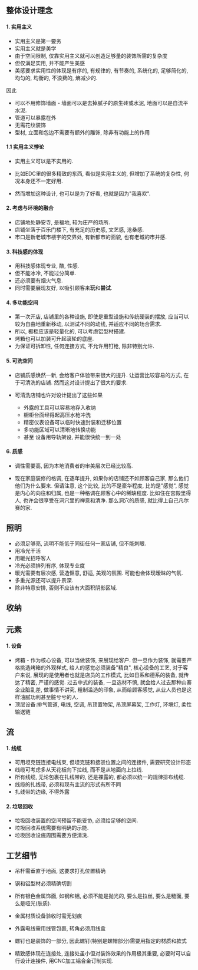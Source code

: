 ## 整体设计理念

#### 1. 实用主义

- 实用主义是第一要务
- 实用主义就是美学
- 由于空间限制, 仅靠实用主义就可以创造足够量的装饰所需的复杂度
- 但仅满足实用, 并不能产生美感
- 美感要求实用性的体现是有序的, 有规律的, 有节奏的, 系统化的, 足够简化的, 均匀的, 均衡的, 不浪费的, 熵减少的.

因此

- 可以不用修饰墙面 - 墙面可以是去掉腻子的原生砖或水泥, 地面可以是自流平水泥.
- 管道可以暴露在外
- 无需花纹装饰
- 型材, 立面和包边不需要有额外的雕饰, 除非有功能上的作用

#### 1.1 实用主义悖论

- 实用主义可以是不实用的.

- 比如EDC里的很多精致的东西, 看似是实用主义的, 但增加了系统的复杂性, 何况本身还不一定好用.

- 然而增加这种设计, 也可以是为了好看, 也就是因为"我喜欢".

#### 2. 考虑与环境的融合

- 店铺地处静安寺, 是福地, 较为庄严的场所.
- 店铺坐落于百乐门楼下, 有充足的历史感, 文艺感, 沧桑感.
- 市口是新老城市楼宇的交界处, 有新都市的面貌, 也有老城的市井感.

#### 3. 科技感的体现

- 用科技感体现专业, 酷, 性感.
- 但不能冰冷, 不能过分简单.
- 还必须要有烟火气息.
- 同时需要展现友好, 以吸引顾客来**玩**和**尝试**.

#### 4. 多功能空间

- 第一次开店, 店铺里的各种设施, 即使是重型设施和传统硬装的摆放, 应当可以较为自由地重新移动, 以测试不同的动线, 并适应不同的场合需求.
- 所以, 橱柜应该是轻量化的, 可以考虑铝型材搭建.
- 烤箱也可以加装可升起滚轮的底座.
- 为保证可拆卸性, 任何连接方式, 不允许用钉枪, 除非特别允许.

#### 5. 可洗空间

- 店铺质感焕然一新, 会给客户体验带来很大的提升. 让运营比较容易的方式, 在于可清洗的店铺. 然而这对设计提出了很大的要求.

- 可清洗店铺也许对设计提出了这些如果
  
  - 外露的工具可以容易地存入收纳
  - 橱柜台面经得起高压水枪冲洗
  - 精密仪表设备可以临时快速封装和迁移位置
  - 多功能区域可以清晰地转换功能
  - 甚至 设备用导轨架设, 并能很快统一到一处

#### 6. 质感

- 调性需要高, 因为本地消费者的审美层次已经比较高.

- 现在家庭装修的格调, 在逐年提升, 如果你的店铺还不如顾客自己家, 那么他们他们为什么要来. 但请注意, 这个比较, 比的不是豪华程度, 比的是"感觉", 感觉是内心的向往和归属, 也是一种格调在顾客心中的稀缺程度. 比如住在宫殿里得人, 也许会很享受在洞穴里的禅意和清净. 那么洞穴的质感, 就比得上自己凡尔赛的家.

## 照明

- 必须足够亮, 流明不能低于同街任何一家店铺, 但不能刺眼.
- 用冷光干活
- 用暖光招呼客人
- 冷光必须排列有序, 体现专业度
- 暖光需要有层次感, 营造惬意, 舒适, 美观的氛围. 可能也会体现暧昧的气氛.
- 多重光源还可以提升景深.
- 除非特意安排, 否则不应该有大面积阴影区域.

## 收纳

## 元素

#### 1. 设备

- 烤箱 - 作为核心设备, 可以当做装饰, 来展现给客户. 但一旦作为装饰, 就需要严格挑选烤箱的外观样式, 给人的感觉必须装备"精良", 核心设备的工艺, 对于客户来说, 展现的是使用者也就是店员的工作模式, 比如日系和德系的装备,
  就传达了精密, 严谨的感觉. 过去中式的装备, 一旦选材不慎, 就会给人过去那种山寨企业脏乱差, 做事情不讲究, 粗制滥造的印象, 从而给顾客感觉, 从业人员也是这样油腻功利甚至脏兮兮的人.
- 顶层设备:排气管道, 电线, 空调, 吊顶置物架, 吊顶屏幕架, 工作灯, 环境灯, 柔性输送链

## 流

#### 1. 线缆

- 可用坦克链连接电线束, 但坦克链和接驳位置之间的连接件, 需要研究设计形态
- 线缆可考虑多从天花板向下拉线, 而不是从地面向上拉线.
- 所有线缆, 无论包裹在扎线带的, 还是裸露的, 都必须以统一的规律排布线缆.
- 线缆的扎线带, 必须和现有主流的形式有所不同
- 扎线带的边缘, 不得外露

#### 2. 垃圾回收

- 垃圾回收装置的空间预留不能妥协, 必须给足够的空间.
- 垃圾回收系统需要有明确的示能.
- 垃圾回收设施周围需要方便清洗.

## 工艺细节

- 吊杆需垂直于地面, 这要求打孔位置精确

- 钢和铝型材必须精确切割

- 所有银色金属饰面, 如钢和铝, 必须不能是抛光的, 要么是拉丝, 要么是糙面, 要么是哑光(肤质).

- 金属材质设备验收时需无划痕

- 外露电线需用线管包裹, 转角必须用线盒

- 螺钉也是装饰的一部分, 因此螺钉(特别是螺帽部分)需要用指定的材质和款式

- 精致感体现在连接处, 连接处虽小但对装饰效果的作用极其重要, 必要时可以自行设计连接件, 用CNC加工铝合金订制实现.
